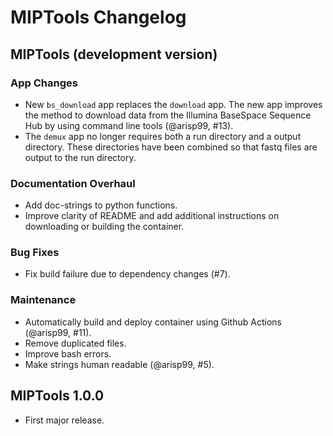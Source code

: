 # MIPTools Changelog

## MIPTools (development version)

### App Changes

- New `bs_download` app replaces the `download` app. The new app improves the
  method to download data from the Illumina BaseSpace Sequence Hub by using
  command line tools (@arisp99, #13).
- The `demux` app no longer requires both a run directory and a output
  directory. These directories have been combined so that fastq files are
  output to the run directory.

### Documentation Overhaul

- Add doc-strings to python functions.
- Improve clarity of README and add additional instructions on downloading or
  building the container.

### Bug Fixes

- Fix build failure due to dependency changes (#7).

### Maintenance

- Automatically build and deploy container using Github Actions (@arisp99, #11).
- Remove duplicated files.
- Improve bash errors.
- Make strings human readable (@arisp99, #5).

## MIPTools 1.0.0

- First major release.
